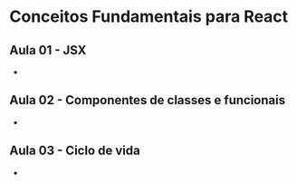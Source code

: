 # Conceitos Fundamentais para React

## Aula 01 - JSX
* [](#)

## Aula 02 - Componentes de classes e funcionais
* [](#)

## Aula 03 - Ciclo de vida
* [](#)
